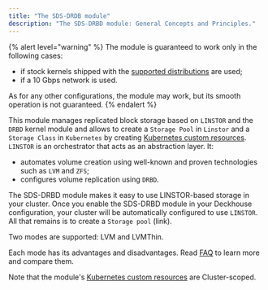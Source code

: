 ```yaml
---
title: "The SDS-DRDB module"
description: "The SDS-DRBD module: General Concepts and Principles."
---
```

{% alert level="warning" %}
The module is guaranteed to work only in the following cases:
- if stock kernels shipped with the [supported distributions](../../supported_versions.html#linux) are used;
- if a 10 Gbps network is used.

As for any other configurations, the module may work, but its smooth operation is not guaranteed.
{% endalert %}

This module manages replicated block storage based on `LINSTOR` and the `DRBD` kernel module and allows to create a `Storage Pool` in `Linstor` and a `Storage Class` in `Kubernetes` by creating [Kubernetes custom resources](resources).
`LINSTOR` is an orchestrator that acts as an abstraction layer. It:
- automates volume creation using well-known and proven technologies such as `LVM` and `ZFS`;
- configures volume replication using `DRBD`.

The SDS-DRBD module makes it easy to use LINSTOR-based storage in your cluster. Once you enable the SDS-DRBD module in your Deckhouse configuration, your cluster will be automatically configured to use `LINSTOR`. All that remains is to create a `Storage pool` (link).

Two modes are supported: LVM and LVMThin.

Each mode has its advantages and disadvantages. Read [FAQ](faq) to learn more and compare them.

Note that the module's [Kubernetes custom resources](resources) are Cluster-scoped.

